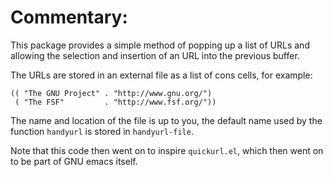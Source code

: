 # Commentary:

This package provides a simple method of popping up a list of URLs and
allowing the selection and insertion of an URL into the previous buffer.

The URLs are stored in an external file as a list of cons cells, for
example:

```elisp
(( "The GNU Project" . "http://www.gnu.org/")
 ( "The FSF"         . "http://www.fsf.org/"))
```

The name and location of the file is up to you, the default name used by the
function `handyurl` is stored in `handyurl-file`.

Note that this code then went on to inspire `quickurl.el`, which then went
on to be part of GNU emacs itself.
